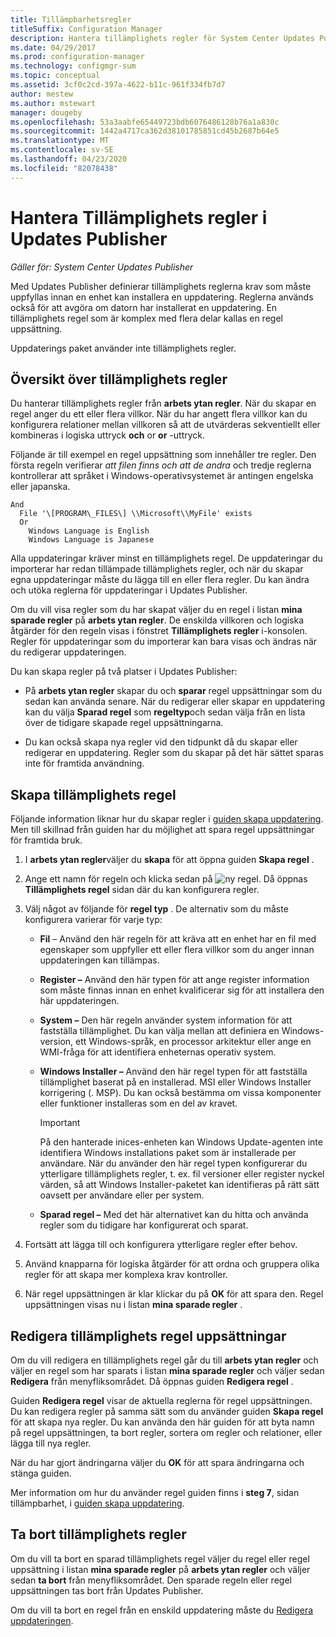 ```yaml
---
title: Tillämpbarhetsregler
titleSuffix: Configuration Manager
description: Hantera tillämplighets regler för System Center Updates Publisher
ms.date: 04/29/2017
ms.prod: configuration-manager
ms.technology: configmgr-sum
ms.topic: conceptual
ms.assetid: 3cf0c2cd-397a-4622-b11c-961f334fb7d7
author: mestew
ms.author: mstewart
manager: dougeby
ms.openlocfilehash: 53a3aabfe65449723bdb6076486128b76a1a830c
ms.sourcegitcommit: 1442a4717ca362d38101785851cd45b2687b64e5
ms.translationtype: MT
ms.contentlocale: sv-SE
ms.lasthandoff: 04/23/2020
ms.locfileid: "82078438"
---
```

# <a name="manage-applicability-rules-in-updates-publisher"></a>Hantera Tillämplighets regler i Updates Publisher

*Gäller för: System Center Updates Publisher*

Med Updates Publisher definierar tillämplighets reglerna krav som måste uppfyllas innan en enhet kan installera en uppdatering. Reglerna används också för att avgöra om datorn har installerat en uppdatering. En tillämplighets regel som är komplex med flera delar kallas en regel uppsättning.

Uppdaterings paket använder inte tillämplighets regler.

## <a name="overview-of-applicability-rules"></a>Översikt över tillämplighets regler
Du hanterar tillämplighets regler från **arbets ytan regler**. När du skapar en regel anger du ett eller flera villkor. När du har angett flera villkor kan du konfigurera relationer mellan villkoren så att de utvärderas sekventiellt eller kombineras i logiska uttryck **och** or **or** -uttryck.

Följande är till exempel en regel uppsättning som innehåller tre regler. Den första regeln verifierar *att filen finns och att de andra* och tredje reglerna kontrollerar att språket i Windows-operativsystemet är antingen engelska eller japanska.

``` Example
And  
  File '\[PROGRAM\_FILES\] \\Microsoft\\MyFile' exists  
  Or  
    Windows Language is English
    Windows Language is Japanese
```

Alla uppdateringar kräver minst en tillämplighets regel. De uppdateringar du importerar har redan tillämpade tillämplighets regler, och när du skapar egna uppdateringar måste du lägga till en eller flera regler. Du kan ändra och utöka reglerna för uppdateringar i Updates Publisher.

Om du vill visa regler som du har skapat väljer du en regel i listan **mina sparade regler** på **arbets ytan regler**. De enskilda villkoren och logiska åtgärder för den regeln visas i fönstret **Tillämplighets regler** i-konsolen. Regler för uppdateringar som du importerar kan bara visas och ändras när du redigerar uppdateringen.

Du kan skapa regler på två platser i Updates Publisher:

-   På **arbets ytan regler** skapar du och **sparar** regel uppsättningar som du sedan kan använda senare. När du redigerar eller skapar en uppdatering kan du välja **Sparad regel** som **regeltyp**och sedan välja från en lista över de tidigare skapade regel uppsättningarna.

-   Du kan också skapa nya regler vid den tidpunkt då du skapar eller redigerar en uppdatering. Regler som du skapar på det här sättet sparas inte för framtida användning.

## <a name="create-applicability-rule"></a>Skapa tillämplighets regel
Följande information liknar hur du skapar regler i [guiden skapa uppdatering](create-updates-with-updates-publisher.md#use-the-create-update-wizard). Men till skillnad från guiden har du möjlighet att spara regel uppsättningar för framtida bruk.

1. I **arbets ytan regler**väljer du **skapa** för att öppna guiden **Skapa regel** .

2. Ange ett namn för regeln och klicka sedan på ![ny regel.](media/newrule.png) Då öppnas **Tillämplighets regel** sidan där du kan konfigurera regler.

3. Välj något av följande för **regel typ** . De alternativ som du måste konfigurera varierar för varje typ:

   - **Fil** – Använd den här regeln för att kräva att en enhet har en fil med egenskaper som uppfyller ett eller flera villkor som du anger innan uppdateringen kan tillämpas.

   - **Register –** Använd den här typen för att ange register information som måste finnas innan en enhet kvalificerar sig för att installera den här uppdateringen.

   - **System –** Den här regeln använder system information för att fastställa tillämplighet. Du kan välja mellan att definiera en Windows-version, ett Windows-språk, en processor arkitektur eller ange en WMI-fråga för att identifiera enheternas operativ system.

   - **Windows Installer –** Använd den här regel typen för att fastställa tillämplighet baserat på en installerad. MSI eller Windows Installer korrigering (. MSP). Du kan också bestämma om vissa komponenter eller funktioner installeras som en del av kravet.

     > [!IMPORTANT]   
     > På den hanterade inices-enheten kan Windows Update-agenten inte identifiera Windows installations paket som är installerade per användare. När du använder den här regel typen konfigurerar du ytterligare tillämplighets regler, t. ex. fil versioner eller register nyckel värden, så att Windows Installer-paketet kan identifieras på rätt sätt oavsett per användare eller per system.

   - **Sparad regel –** Med det här alternativet kan du hitta och använda regler som du tidigare har konfigurerat och sparat.

4. Fortsätt att lägga till och konfigurera ytterligare regler efter behov.

5. Använd knapparna för logiska åtgärder för att ordna och gruppera olika regler för att skapa mer komplexa krav kontroller.

6. När regel uppsättningen är klar klickar du på **OK** för att spara den. Regel uppsättningen visas nu i listan **mina sparade regler** .

## <a name="edit-applicability-rule-sets"></a>Redigera tillämplighets regel uppsättningar
Om du vill redigera en tillämplighets regel går du till **arbets ytan regler** och väljer en regel som har sparats i listan **mina sparade regler** och väljer sedan **Redigera** från menyfliksområdet. Då öppnas guiden **Redigera regel** .

Guiden **Redigera regel** visar de aktuella reglerna för regel uppsättningen. Du kan redigera regler på samma sätt som du använder guiden **Skapa regel** för att skapa nya regler. Du kan använda den här guiden för att byta namn på regel uppsättningen, ta bort regler, sortera om regler och relationer, eller lägga till nya regler.

När du har gjort ändringarna väljer du **OK** för att spara ändringarna och stänga guiden.

Mer information om hur du använder regel guiden finns i **steg 7**, sidan tillämpbarhet, i [guiden skapa uppdatering](create-updates-with-updates-publisher.md#use-the-create-update-wizard).

## <a name="delete-applicability-rules"></a>Ta bort tillämplighets regler
Om du vill ta bort en sparad tillämplighets regel väljer du regel eller regel uppsättning i listan **mina sparade regler** på **arbets ytan regler** och väljer sedan **ta bort** från menyfliksområdet. Den sparade regeln eller regel uppsättningen tas bort från Updates Publisher.

Om du vill ta bort en regel från en enskild uppdatering måste du [Redigera uppdateringen](manage-updates-with-updates-publisher.md#edit-updates-and-bundles).
